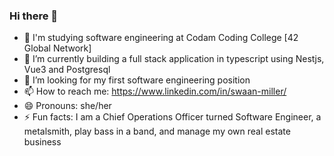 ### Hi there 👋

- :book: I'm studying software engineering at Codam Coding College [42 Global Network]
- 🌱 I’m currently building a full stack application in typescript using Nestjs, Vue3 and Postgresql
- :eyes: I’m looking for my first software engineering position
- 📫 How to reach me: https://www.linkedin.com/in/swaan-miller/
- 😄 Pronouns: she/her
- ⚡ Fun facts: I am a Chief Operations Officer turned Software Engineer, a metalsmith, play bass in a band, and manage my own real estate business 
